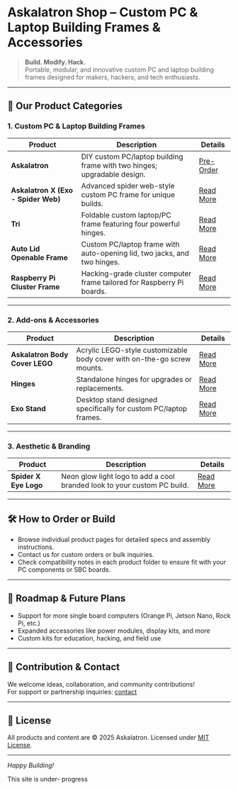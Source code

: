 # Askalatron Shop – Custom PC & Laptop Building Frames & Accessories

> **Build. Modify. Hack.**  
> Portable, modular, and innovative custom PC and laptop building frames designed for makers, hackers, and tech enthusiasts.

---

## 🚀 Our Product Categories

### 1. Custom PC & Laptop Building Frames

| Product | Description | Details |
|---------|-------------|---------|
| **Askalatron** | DIY custom PC/laptop building frame with two hinges; upgradable design. |[Pre-Order](./Nilotpal-Hajong/NCX--Ultimate-DIY-Hack-PC/Shop/Products/Askalatron/Askalatron-readme.md) |
| **Askalatron X (Exo - Spider Web)** | Advanced spider web-style custom PC frame for unique builds. | [Read More](./) |
| **Tri** | Foldable custom laptop/PC frame featuring four powerful hinges. | [Read More](./Products/Tri/README.md) |
| **Auto Lid Openable Frame** | Custom PC/laptop frame with auto-opening lid, two jacks, and two hinges. | [Read More](./Products/Auto-Lid-Frame/README.md) |
| **Raspberry Pi Cluster Frame** | Hacking-grade cluster computer frame tailored for Raspberry Pi boards. | [Read More](./Products/Pi-Cluster-Frame/README.md) |

---

### 2. Add-ons & Accessories

| Product | Description | Details |
|---------|-------------|---------|
| **Askalatron Body Cover LEGO** | Acrylic LEGO-style customizable body cover with on-the-go screw mounts. | [Read More](./Products/Body-Cover-Lego/README.md) |
| **Hinges** | Standalone hinges for upgrades or replacements. | [Read More](./Products/Hinges/README.md) |
| **Exo Stand** | Desktop stand designed specifically for custom PC/laptop frames. | [Read More](./Products/Exo-Stand/README.md) |

---

### 3. Aesthetic & Branding

| Product | Description | Details |
|---------|-------------|---------|
| **Spider X Eye Logo** | Neon glow light logo to add a cool branded look to your custom PC build. | [Read More](./Products/Spider-x-eye-logo/README.md) |

---

## 🛠️ How to Order or Build

- Browse individual product pages for detailed specs and assembly instructions.  
- Contact us for custom orders or bulk inquiries.  
- Check compatibility notes in each product folder to ensure fit with your PC components or SBC boards.

---

## 🔮 Roadmap & Future Plans

- Support for more single board computers (Orange Pi, Jetson Nano, Rock Pi, etc.)  
- Expanded accessories like power modules, display kits, and more  
- Custom kits for education, hacking, and field use

---

## 🤝 Contribution & Contact

We welcome ideas, collaboration, and community contributions!  
For support or partnership inquiries: [contact](mailto:askalatron@gmail.com)

---

## 📄 License

All products and content are © 2025 Askalatron. Licensed under [MIT License](./LICENSE).

---

*Happy Building!*

This site is under- progress 

